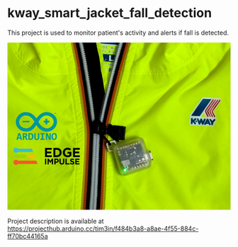 # kway_smart_jacket_fall_detection

This project is used to monitor patient's activity and alerts if fall is detected.

![Cover Image](https://raw.githubusercontent.com/tim3in/kway_smart_jacket_fall_detection/main/cover%20image.jpg)

Project description is available at https://projecthub.arduino.cc/tim3in/f484b3a8-a8ae-4f55-884c-ff70bc44165a
